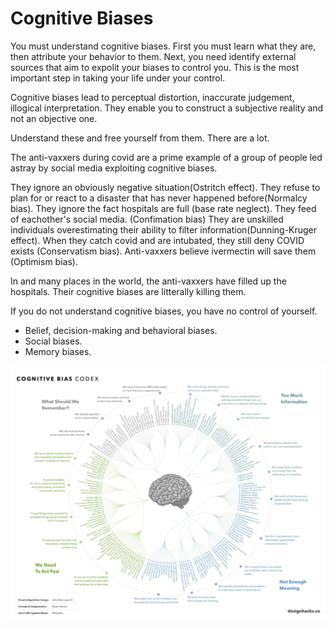 # Cognitive Biases

You must understand cognitive biases. First you must learn what they are, then attribute your behavior to them. Next, you need identify external sources that aim to expolit your biases to control you. This is the most important step in taking your life under your control.

Cognitive biases lead to perceptual distortion, inaccurate judgement, illogical interpretation. They enable you to construct a subjective reality and not an objective one. 

Understand these and free yourself from them. There are a lot.

The anti-vaxxers during covid are a prime example of a group of people led astray by social media exploiting 
cognitive biases.

They ignore an obviously negative situation(Ostritch effect). They refuse to plan for or react to a disaster that has never happened
before(Normalcy bias). They ignore the fact hospitals are full (base rate neglect). They feed of eachother's social media. (Confimation bias)
They are unskilled individuals overestimating their ability to filter information(Dunning-Kruger effect). When they
catch covid and are intubated, they still deny COVID exists (Conservatism bias). Anti-vaxxers believe ivermectin will save them (Optimism bias).

In and many places in the world, the anti-vaxxers have filled up the hospitals. Their cognitive biases are litterally killing them.

If you do not understand cognitive biases, you have no control of yourself.

* Belief, decision-making and behavioral biases.
* Social biases.
* Memory biases.

![alt text](../../images/cognitive-bias-1070.jpg)